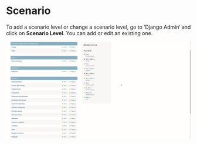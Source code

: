 # Scenario

To add a scenario level or change a scenario level, go to ‘Django Admin‘ and click on **Scenario Level**. You can add or edit an existing one.

![Scenario Level](img/scenario-level.gif "Scenario Level")
